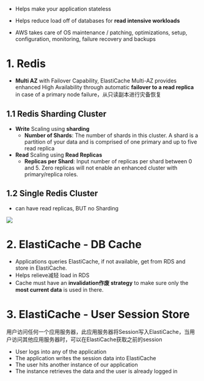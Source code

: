 - Helps make your application stateless
- Helps reduce load off of databases for **read intensive workloads**

- AWS takes care of OS maintenance / patching, optimizations, setup, configuration, monitoring, failure recovery and backups


# 1. Redis

- **Multi AZ** with Failover Capability, ElastiCache Multi-AZ provides enhanced High Availability through automatic **failover to a read replica** in case of a primary node failure，从只读副本进行灾备恢复

## 1.1 Redis Sharding Cluster
- **Write** Scaling using **sharding**
  - **Number of Shards**: The number of shards in this cluster. A shard is a partition of your data and is comprised of one primary and up to five read replica
- **Read** Scaling using **Read Replicas**
  - **Replicas per Shard**: Input number of replicas per shard between 0 and 5. Zero replicas will not enable an enhanced cluster with primary/replica roles.

## 1.2 Single Redis Cluster
- can have read replicas, BUT no Sharding


![](https://i.loli.net/2019/08/21/IiNJsvkqc1nyFw3.png)


# 2. ElastiCache - DB Cache
- Applications queries ElastiCache, if not available, get from RDS and store in ElastiCache.
- Helps relieve减轻 load in RDS
- Cache must have an **invalidation作废 strategy** to make sure only the **most current data** is used in there.


# 3. ElastiCache - User Session Store

用户访问任何一个应用服务器，此应用服务器将Session写入ElastiCache，当用户访问其他应用服务器时，可以在ElastiCache获取之前的session
- User logs into any of the application
- The application writes the session data into ElastiCache
- The user hits another instance of our application
- The instance retrieves the data and the user is already logged in



























